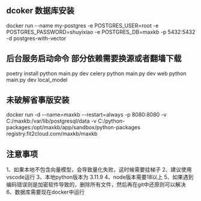 ## dcoker 数据库安装
docker run --name my-postgres -e POSTGRES_USER=root -e POSTGRES_PASSWORD=shuyixiao -e POSTGRES_DB=maxkb -p 5432:5432 -d postgres-with-vector
## 后台服务启动命令 部分依赖需要换源或者翻墙下载 
poetry install
python main.py dev celery
python main.py dev web
python main.py dev local_model
## 未破解省事版安装
docker run -d --name=maxkb --restart=always -p 8080:8080 -v C:/maxkb:/var/lib/postgresql/data -v C:/python-packages:/opt/maxkb/app/sandbox/python-packages registry.fit2cloud.com/maxkb/maxkb
## 注意事项
1、如果本地不包含向量模型，会导致量化失败，这时候需要挂梯子
2、建议使用vscode运行
3、本地python版本为  3.11.9
4、node版本需要18以上
5、如果遇到编码错误则是加密软件导致的，删除所有文件，然后再在git中还原则可以解决
6、数据库需要现在docker中运行


